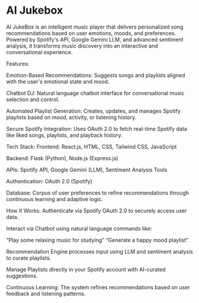 # AI Jukebox

AI JukeBox is an intelligent music player that delivers personalized song recommendations based on user emotions, moods, and preferences. Powered by Spotify's API, Google Gemini LLM, and advanced sentiment analysis, it transforms music discovery into an interactive and conversational experience.

Features:

Emotion-Based Recommendations: Suggests songs and playlists aligned with the user's emotional state and mood.

Chatbot DJ: Natural language chatbot interface for conversational music selection and control.

Automated Playlist Generation: Creates, updates, and manages Spotify playlists based on mood, activity, or listening history.

Secure Spotify Integration: Uses OAuth 2.0 to fetch real-time Spotify data like liked songs, playlists, and playback history.

Tech Stack:
Frontend: React.js, HTML, CSS, Tailwind CSS, JavaScript

Backend: Flask (Python), Node.js (Express.js)

APIs: Spotify API, Google Gemini (LLM), Sentiment Analysis Tools

Authentication: OAuth 2.0 (Spotify)

Database: Corpus of user preferences to refine recommendations through continuous learning and adaptive logic.

How It Works:
Authenticate via Spotify OAuth 2.0 to securely access user data.

Interact via Chatbot using natural language commands like:

“Play some relaxing music for studying”
“Generate a happy mood playlist”

Recommendation Engine processes input using LLM and sentiment analysis to curate playlists.

Manage Playlists directly in your Spotify account with AI-curated suggestions.

Continuous Learning: The system refines recommendations based on user feedback and listening patterns.

